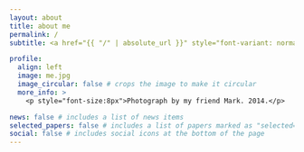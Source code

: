 ```yaml
---
layout: about
title: about me
permalink: /
subtitle: <a href="{{ "/" | absolute_url }}" style="font-variant: normal;">{{ site.title | default: site.github.repository_name }}</a> <small>the website of</small><br/> <strong>{{site.author}}</strong>

profile:
  align: left
  image: me.jpg
  image_circular: false # crops the image to make it circular
  more_info: >
    <p style="font-size:8px">Photograph by my friend Mark. 2014.</p>

news: false # includes a list of news items
selected_papers: false # includes a list of papers marked as "selected={true}"
social: false # includes social icons at the bottom of the page
---
```

